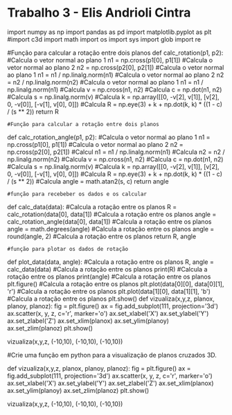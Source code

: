 # Trabalho 3  - Elis Andrioli Cintra
import numpy as np
import pandas as pd
import matplotlib.pyplot as plt
#import c3d
import math
import os
import sys
import glob
import re

#Função para calcular a rotação entre dois planos
def calc_rotation(p1, p2):
    #Calcula o vetor normal ao plano 1
    n1 = np.cross(p1[0], p1[1])
    #Calcula o vetor normal ao plano 2
    n2 = np.cross(p2[0], p2[1])
    #Calcula o vetor normal ao plano 1
    n1 = n1 / np.linalg.norm(n1)
    #Calcula o vetor normal ao plano 2
    n2 = n2 / np.linalg.norm(n2)
    #Calcula o vetor normal ao plano 1
    n1 = n1 / np.linalg.norm(n1)
    #Calcula
    v = np.cross(n1, n2)
    #Calcula
    c = np.dot(n1, n2)
    #Calcula
    s = np.linalg.norm(v)
    #Calcula
    k = np.array([[0, -v[2], v[1]], [v[2], 0, -v[0]], [-v[1], v[0], 0]])
    #Calcula
    R = np.eye(3) + k + np.dot(k, k) * ((1 - c) / (s ** 2))
    return R
    
    #Função para calcular a rotação entre dois planos
def calc_rotation_angle(p1, p2):
    #Calcula o vetor normal ao plano 1
    n1 = np.cross(p1[0], p1[1])
    #Calcula o vetor normal ao plano 2
    n2 = np.cross(p2[0], p2[1])
    #Calcul
    n1 = n1 / np.linalg.norm(n1)
    #Calcula
    n2 = n2 / np.linalg.norm(n2)
    #Calcula
    v = np.cross(n1, n2)
    #Calcula
    c = np.dot(n1, n2)
    #Calcula
    s = np.linalg.norm(v)
    #Calcula
    k = np.array([[0, -v[2], v[1]], [v[2], 0, -v[0]], [-v[1], v[0], 0]])
    #Calcula
    R = np.eye(3) + k + np.dot(k, k) * ((1 - c) / (s ** 2))
    #Calcula
    angle = math.atan2(s, c)
    return angle
    
    #função para recebeber os dados e os calcular
def calc_data(data):
    #Calcula a rotação entre os planos
    R = calc_rotation(data[0], data[1])
    #Calcula a rotação entre os planos
    angle = calc_rotation_angle(data[0], data[1])
    #Calcula a rotação entre os planos
    angle = math.degrees(angle)
    #Calcula a rotação entre os planos
    angle = round(angle, 2)
    #Calcula a rotação entre os planos
    return R, angle
    
    #função para plotar os dados de rotação
def plot_data(data, angle):
    #Calcula a rotação entre os planos
    R, angle = calc_data(data)
    #Calcula a rotação entre os planos
    print(R)
    #Calcula a rotação entre os planos
    print(angle)
    #Calcula a rotação entre os planos
    plt.figure()
    #Calcula a rotação entre os planos
    plt.plot(data[0][0], data[0][1], 'r')
    #Calcula a rotação entre os planos
    plt.plot(data[1][0], data[1][1], 'b')
    #Calcula a rotação entre os planos
    plt.show()
def vizualiza(x,y,z, planox, planoy, planoz):
    fig = plt.figure()
    ax = fig.add_subplot(111, projection='3d')
    ax.scatter(x, y, z, c='r', marker='o')
    ax.set_xlabel('X')
    ax.set_ylabel('Y')
    ax.set_zlabel('Z')
    ax.set_xlim(planox)
    ax.set_ylim(planoy)
    ax.set_zlim(planoz)
    plt.show()

vizualiza(x,y,z, (-10,10), (-10,10), (-10,10))

#Crie uma função em python para a visualização de planos cruzados 3D.

def vizualiza(x,y,z, planox, planoy, planoz):
    fig = plt.figure()
    ax = fig.add_subplot(111, projection='3d')
    ax.scatter(x, y, z, c='r', marker='o')
    ax.set_xlabel('X')
    ax.set_ylabel('Y')
    ax.set_zlabel('Z')
    ax.set_xlim(planox)
    ax.set_ylim(planoy)
    ax.set_zlim(planoz)
     plt.show()

vizualiza(x,y,z, (-10,10), (-10,10), (-10,10))
     
